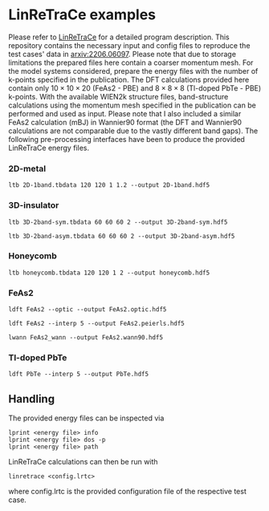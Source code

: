 # LinReTraCe examples

Please refer to [LinReTraCe](https://github.com/LinReTraCe/LinReTraCe) for a detailed program description. This repository contains the necessary input and config files to reproduce the test cases' data in [arxiv:2206.06097](https://arxiv.org/abs/2206.06097). Please note that due to storage limitations the prepared files here contain a coarser momentum mesh. For the model systems considered, prepare the energy files with the number of k-points specified in the publication.
The DFT calculations provided here contain only $10 \times 10 \times 20$ (FeAs2 - PBE) and $8 \times 8 \times 8$ (Tl-doped PbTe - PBE) k-points. With the available WIEN2k structure files, band-structure calculations using the momentum mesh specified in the publication can be performed and used as input.
Please note that I also included a similar FeAs2 calculation (mBJ) in Wannier90 format (the DFT and Wannier90 calculations are not comparable due to the vastly different band gaps).
The following pre-processing interfaces have been to produce the provided LinReTraCe energy files.

### 2D-metal
```
ltb 2D-1band.tbdata 120 120 1 1.2 --output 2D-1band.hdf5
```

### 3D-insulator
```
ltb 3D-2band-sym.tbdata 60 60 60 2 --output 3D-2band-sym.hdf5
```

```
ltb 3D-2band-asym.tbdata 60 60 60 2 --output 3D-2band-asym.hdf5
```

### Honeycomb
```
ltb honeycomb.tbdata 120 120 1 2 --output honeycomb.hdf5
```

### FeAs2
```
ldft FeAs2 --optic --output FeAs2.optic.hdf5
```

```
ldft FeAs2 --interp 5 --output FeAs2.peierls.hdf5
```

```
lwann FeAs2_wann --output FeAs2.wann90.hdf5
```

### Tl-doped PbTe
```
ldft PbTe --interp 5 --output PbTe.hdf5
```

## Handling
The provided energy files can be inspected via
```
lprint <energy file> info
lprint <energy file> dos -p
lprint <energy file> path
```

LinReTraCe calculations can then be run with
```
linretrace <config.lrtc>
```
where config.lrtc is the provided configuration file of the respective test case.

